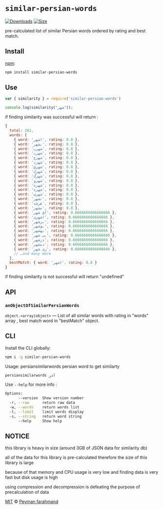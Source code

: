 # `similar-persian-words`
[![Downloads][downloads-badge]][downloads]
[![Size][size-badge]][size]

pre-calculated list of similar Persian words ordered by rating and best match.

## Install

[npm][]:

```sh
npm install similar-persian-words
```

## Use

```js
var { similarity } = require('similar-persian-words')

console.log(similarity("شهر"));
```

if finding similarity was successful will return :

```js
{
  total: 261,
  words: [
    { word: 'اشهر', rating: 0.8 },
    { word: 'بشهر', rating: 0.8 },
    { word: 'شهرب', rating: 0.8 },
    { word: 'شهرت', rating: 0.8 },
    { word: 'شهرخ', rating: 0.8 },
    { word: 'شهرد', rating: 0.8 },
    { word: 'شهرق', rating: 0.8 },
    { word: 'شهرک', rating: 0.8 },
    { word: 'شهرگ', rating: 0.8 },
    { word: 'شهرو', rating: 0.8 },
    { word: 'شهرة', rating: 0.8 },
    { word: 'شهره', rating: 0.8 },
    { word: 'شهری', rating: 0.8 },
    { word: 'نشهر', rating: 0.8 },
    { word: 'هرشه', rating: 0.8 },
    { word: 'مشهر', rating: 0.8 },
    { word: 'آق شهر', rating: 0.6666666666666666 },
    { word: 'اشهری', rating: 0.6666666666666666 },
    { word: 'برشهر', rating: 0.6666666666666666 },
    { word: 'بوشهر', rating: 0.6666666666666666 },
    { word: 'بهشهر', rating: 0.6666666666666666 },
    { word: 'بی شهر', rating: 0.6666666666666666 },
    { word: 'درشهر', rating: 0.6666666666666666 },
    { word: 'دمشهر', rating: 0.6666666666666666 },
    { word: 'ری شهر', rating: 0.6666666666666666 },
    // …and many more
  ],
  bestMatch: { word: 'اشهر', rating: 0.8 }
}
```
if finding similarity is not successful will return "undefined"

## API

### `anObjectOfSimilarPersianWords`

`object.<array|object>` — List of all similar words with rating in "words" array , best match word in "bestMatch" object.

## CLI

Install the CLI globally:

```sh
npm i -g similar-persian-words
```

Usage: persiansimilarwords <word> persian word to get similarty

```sh
persiansimilarwords آذر
```

Use `--help` for more info :

```sh
Options:
      --version  Show version number                                   [boolean]
  -r, --raw      return raw data                                       [boolean]
  -w, --words    return words list                                     [boolean]
  -l, --limit    limit words display                                    [number]
  -s, --string   return word string                                    [boolean]
      --help     Show help                                             [boolean]
```
## NOTICE
this library is heavy in size (around 3GB of JSON data for similarity db)

all of the data for this library is pre-calculated therefore the size of this library is large

because of that memory and CPU usage is very low and finding data is very fast but disk usage is high 

using compression and decompression is defeating the purpose of precalculation of data

[MIT][license] © [Peyman farahmand][author]

<!-- Definition -->

[downloads-badge]: https://img.shields.io/npm/dm/similar-persian-words.svg

[downloads]: https://www.npmjs.com/package/similar-persian-words

[size-badge]: https://img.shields.io/bundlephobia/minzip/similar-persian-words.svg

[size]: https://bundlephobia.com/result?p=similar-persian-words

[npm]: https://docs.npmjs.com/cli/install

[license]: license

[author]: https://www.linkedin.com/in/pfndesign
